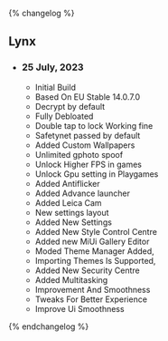 {% changelog %}
  <h2>Lynx</h2>
  <ul>
    <li>
      <h3>25 July, 2023</h3>
      <ul>
        <li>Initial Build</li>
        <li>Based On EU Stable 14.0.7.0</li>
        <li>Decrypt by default</li>
        <li>Fully Debloated</li>
        <li>Double tap to lock Working fine</li>
        <li>Safetynet passed by default</li>
        <li>Added Custom Wallpapers</li>
        <li>Unlimited gphoto spoof</li>
        <li>Unlock Higher FPS in games</li>
        <li>Unlock Gpu setting in Playgames</li>
        <li>Added Antiflicker</li>
        <li>Added Advance launcher</li>
        <li>Added Leica Cam</li>
        <li>New settings layout</li>
        <li>Added New Settings</li>
        <li>Added New Style Control Centre</li>
        <li>Added new MiUi Gallery Editor</li>
        <li>Moded Theme Manager Added,</li>
        <li>Importing Themes Is Supported,</li>
        <li>Added New Security Centre</li>
        <li>Added Multitasking</li>
        <li>Improvement And Smoothness</li>
        <li>Tweaks For Better Experience</li>
        <li>Improve Ui Smoothness</li>
      </ul>
    </li>
  </ul>
{% endchangelog %}